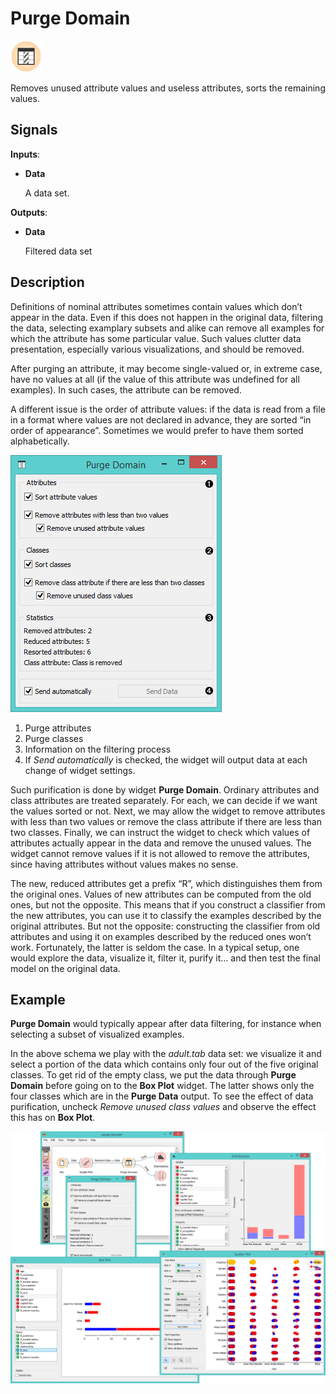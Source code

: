Purge Domain
============

![image](icons/purge-domain.png)

Removes unused attribute values and useless attributes, sorts the remaining values.

Signals
-------

**Inputs**:

- **Data**

  A data set.

**Outputs**:

- **Data**

  Filtered data set

Description
-----------

Definitions of nominal attributes sometimes contain values which don’t
appear in the data. Even if this does not happen in the original data,
filtering the data, selecting examplary subsets and alike can remove
all examples for which the attribute has some particular value. Such
values clutter data presentation, especially various visualizations, and
should be removed.

After purging an attribute, it may become single-valued or, in extreme
case, have no values at all (if the value of this attribute was
undefined for all examples). In such cases, the attribute can be
removed.

A different issue is the order of attribute values: if the data is read
from a file in a format where values are not declared in advance,
they are sorted “in order of appearance”. Sometimes we would prefer to
have them sorted alphabetically.

![image](images/PurgeDomain-stamped.png)

1. Purge attributes
2. Purge classes
3. Information on the filtering process
4. If *Send automatically* is checked, the widget will output data at each
change of widget settings.

Such purification is done by widget **Purge Domain**. Ordinary attributes
and class attributes are treated separately. For each, we can decide if
we want the values sorted or not. Next, we may allow the widget to
remove attributes with less than two values or remove the class
attribute if there are less than two classes. Finally, we can instruct
the widget to check which values of attributes actually appear in the
data and remove the unused values. The widget cannot remove values if it
is not allowed to remove the attributes, since having
attributes without values makes no sense.

The new, reduced attributes get a prefix “R”, which distinguishes them
from the original ones. Values of new attributes can be computed
from the old ones, but not the opposite. This means that if you
construct a classifier from the new attributes, you can use it to
classify the examples described by the original attributes. But not the
opposite: constructing the classifier from old attributes and using it
on examples described by the reduced ones won’t work. Fortunately, the
latter is seldom the case. In a typical setup, one would explore the
data, visualize it, filter it, purify it… and then test the final model
on the original data.

Example
-------

**Purge Domain** would typically appear after data filtering, for instance
when selecting a subset of visualized examples.

In the above schema we play with the *adult.tab* data set: we visualize it and
select a portion of the data which contains only four out of the five original classes.
To get rid of the empty class, we put the data
through **Purge Domain** before going on to the **Box Plot**
widget. The latter shows only the four classes which are in the **Purge Data** output. To
see the effect of data purification, uncheck *Remove unused class values*
and observe the effect this has on **Box Plot**.

<img src="images/PurgeDomain-example.png" alt="image" width="600">
